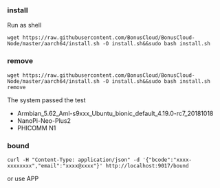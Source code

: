 ### install
Run as shell
```
wget https://raw.githubusercontent.com/BonusCloud/BonusCloud-Node/master/aarch64/install.sh -O install.sh&&sudo bash install.sh
```
### remove
```
wget https://raw.githubusercontent.com/BonusCloud/BonusCloud-Node/master/aarch64/install.sh -O install.sh&&sudo bash install.sh remove
```

The system passed the test
- Armbian_5.62_Aml-s9xxx_Ubuntu_bionic_default_4.19.0-rc7_20181018
- NanoPi-Neo-Plus2
- PHICOMM N1

### bound

```
curl -H "Content-Type: application/json" -d '{"bcode":"xxxx-xxxxxxxx","email":"xxxx@xxxx"}' http://localhost:9017/bound
```
or use APP


